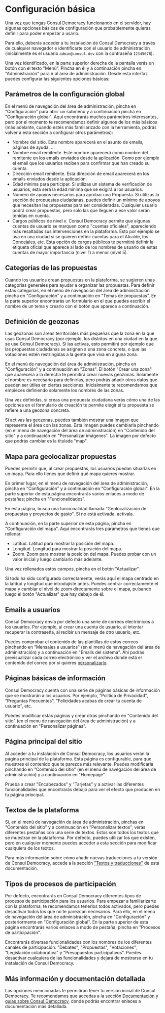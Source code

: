 # Configuración básica

Una vez que tengas Consul Democracy funcionando en el servidor, hay algunas opciones básicas de configuración que probablemente quieras definir para poder empezar a usarlo.

Para ello, deberás acceder a tu instalación de Consul Democracy a través de cualquier navegador e identificarte con el usuario de administración (inicialmente es el usuario `admin@consul.dev` con la contraseña `12345678`).

Una vez identificado, en la parte superior derecha de la pantalla verás un botón con el texto "Menú". Pincha en él y a continuación pincha en "Administración" para ir al área de administración. Desde esta interfaz puedes configurar las siguientes opciones básicas:

## Parámetros de la configuración global

En el menú de navegación del área de administración, pincha en "Configuración" para abrir un submenú y a continuación pincha en "Configuración global". Aquí encontrarás muchos parámetros interesantes, pero por el momento te recomendamos definir algunos de los más básicos (más adelante, cuando estés más familiarizado con la herramienta, podrás volver a esta sección a configurar otros parámetros):

* Nombre del sitio. Este nombre aparecerá en el asunto de emails, páginas de ayuda, ...
* Nombre email remitente. Este nombre aparecerá como nombre del remitente en los emails enviados desde la aplicación. Como por ejemplo el email que los usuarios reciben para confirmar que han creado su cuenta.
* Dirección email remitente. Esta dirección de email aparecerá en los emails enviados desde la aplicación.
* Edad mínima para participar. Si utilizas un sistema de verificación de usuarios, esta será la edad mínima que se exigirá a los usuarios.
* Número de apoyos necesarios para aprobar una Propuesta. Si utilizas la sección de propuestas ciudadanas, puedes definir un mínimo de apoyos que necesitan las propuestas para ser consideradas. Cualquier usuario podrá crear propuestas, pero solo las que lleguen a ese valor serán tenidas en cuenta.
* Cargos públicos de nivel x. Consul Democracy permite que algunas cuentas de usuario se marquen como "cuentas oficiales", apareciendo más resaltadas sus intervenciones en la plataforma. Esto por ejemplo se usa en una ciudad si se quieren definir cuentas para el Alcalde, los Concejales, etc. Esta opción de cargos públicos te permitirá definir la etiqueta oficial que aparece al lado de los nombres de usuario de estas cuentas de mayor importancia (nivel 1) a menor (nivel 5).

## Categorías de las propuestas

Cuando los usuarios crean propuestas en la plataforma, se sugieren unas categorías generales para ayudar a organizar las propuestas. Para definir estas categorías, en el menú de navegación del área de administración pincha en "Configuración" y a continuación en "Temas de propuestas". En la parte superior encontrarás un formulario en el que puedes escribir el nombre de un tema y crearlo con el botón que aparece a continuación.

## Definición de geozonas

Las geozonas son áreas territoriales más pequeñas que la zona en la que usas Consul Democracy (por ejemplo, los distritos en una ciudad en la que se use Consul Democracy). Si las activas, esto permitirá por ejemplo que las propuestas ciudadanas se asignen a una zona concreta, o que las votaciones estén restringidas a la gente que viva en alguna zona.

En el menú de navegación del área de administración, pincha en "Configuración" y a continuación en "Zonas". El botón "Crear una zona" que aparecerá a la derecha te permitirá crear nuevas geozonas. Solamente el nombre es necesario para definirlas, pero podrás añadir otros datos que pueden ser útiles en ciertas secciones. Inicialmente te recomendamos que empieces definiendo solamente los nombres de las zonas.

Una vez definidas, si creas una propuesta ciudadana verás cómo una de las opciones en el formulario de creación te permite elegir si tu propuesta se refiere a una geozona concreta.

Si activas las geozonas, puedes también mostrar una imagen que represente el área con las zonas. Esta imagen puedes cambiarla pinchando (en el menú de navegación del área de administración) en "Contenido del sitio" y a continuación en "Personalizar imágenes". La imagen por defecto que podrás cambiar es la titulada "map".

## Mapa para geolocalizar propuestas

Puedes permitir que, al crear propuestas, los usuarios puedan situarlas en un mapa. Para ello tienes que definir qué mapa quieres mostrar.

En primer lugar, en el menú de navegación del área de administración, pincha en "Configuración" y a continuación en "Configuración global". En la parte superior de esta página encontrarás varios enlaces a modo de pestañas; pincha en "Funcionalidades".

En esta página, busca una funcionalidad llamada "Geolocalización de propuestas y proyectos de gasto". Si no está activada, actívala.

A continuación, en la parte superior de esta página, pincha en "Configuración del mapa". Aquí encontrarás tres parámetros que tienes que rellenar:

* Latitud. Latitud para mostrar la posición del mapa.
* Longitud. Longitud para mostrar la posición del mapa.
* Zoom. Zoom para mostrar la posición del mapa. Puedes probar con un valor inicial y luego cambiarlo más adelante.

Una vez rellenados estos campos, pincha en el botón "Actualizar".

Si todo ha sido configurado correctamente, verás aquí el mapa centrado en la latitud y longitud que introdujiste antes. Puedes centrar correctamente el mapa y cambiar el nivel de zoom directamente sobre el mapa, pulsando luego el botón "Actualizar" que hay debajo de él.

## Emails a usuarios

Consul Democracy envía por defecto una serie de correos electrónicos a los usuarios. Por ejemplo, al crear una cuenta de usuario, al intentar recuperar la contraseña, al recibir un mensaje de otro usuario, etc.

Puedes comprobar el contenido de las plantillas de estos correos pinchando en "Mensajes a usuarios" (en el menú de navegación del área de administración) y a continuación en  "Emails del sistema". Ahí podrás previsualizar cada correo electrónico y ver el archivo donde está el contenido del correo por si quieres [personalizarlo](../customization/customization.md).

## Páginas básicas de información

Consul Democracy cuenta con una serie de páginas básicas de información que se mostrarán a los usuarios. Por ejemplo, "Política de Privacidad", "Preguntas Frecuentes", "Felicidades acabas de crear tu cuenta de usuario", etc.

Puedes modificar estas páginas y crear otras pinchando en "Contenido del sitio" (en el menu de navegación del área de administración) y a continuación en "Personalizar páginas".

## Página principal del sitio

Al acceder a tu instalación de Consul Democracy, los usuarios verán la página principal de la plataforma. Esta página es configurable, para que muestres el contenido que te parezca más relevante. Puedes modificarla pinchando en "Contenido del sitio" (en el menú de navegación del área de administración) y a continuación en "Homepage".

Prueba a crear "Encabezados" y "Tarjetas" y a activar las diferentes funcionalidades que encontrarás debajo para ver el efecto que producen en tu página principal.

## Textos de la plataforma

Si, en el menú de navegación de área de administración, pinchas en "Contenido del sitio" y a continuación en "Personalizar textos", verás diferentes pestañas con una serie de textos. Estos son todos los textos que se muestran en la plataforma. Por defecto, puedes utilizar los que existen, pero en cualquier momento puedes acceder a esta sección para modificar cualquiera de los textos.

Para más información sobre cómo añadir nuevas traducciones a tu versión de Consul Democracy, accede a la sección ["Textos y traducciones"](../customization/translations.md) de esta documentación.

## Tipos de procesos de participación

Por defecto, encontrarás en Consul Democracy diferentes tipos de procesos de participación para los usuarios. Para empezar a familiarizarte con la plataforma, te recomendamos tenerlos todos activados, pero puedes desactivar todos los que no te parezcan necesarios. Para ello, en el menú de navegación del área de administración, pincha en "Configuración" y posteriormente en "Configuración global". En la parte superior de esta página encontrarás varios enlaces a modo de pestaña; pincha en "Procesos de participación".

Encontrarás diversas funcionalidades con los nombres de los diferentes canales de participación: "Debates", "Propuestas", "Votaciones", "Legislación colaborativa" y "Presupuestos participativos". Puedes desactivar cualquiera de las funcionalidades y dejará de mostrarse en tu instalación de Consul Democracy.

## Más información y documentación detallada

Las opciones mencionadas te permitirán tener tu versión inicial de Consul Democracy. Te recomendamos que accedas a la sección [Documentación y guías sobre Consul Democracy](documentation_and_guides.md), donde podrás encontrar enlaces a documentación más detallada.
